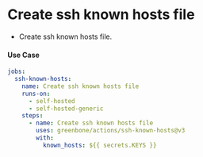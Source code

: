 # Create ssh known hosts file

- Create ssh known hosts file.

#### Use Case

```yaml
jobs:
  ssh-known-hosts:
    name: Create ssh known hosts file
    runs-on:
      - self-hosted
      - self-hosted-generic
    steps:
      - name: Create ssh known hosts file
        uses: greenbone/actions/ssh-known-hosts@v3
        with:
          known_hosts: ${{ secrets.KEYS }}
```

